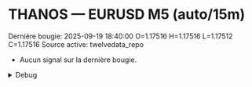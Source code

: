 # THANOS — EURUSD M5 (auto/15m)
Dernière bougie: 2025-09-19 18:40:00  O=1.17516  H=1.17516  L=1.17512  C=1.17516
Source active: twelvedata_repo

- Aucun signal sur la dernière bougie.

<details><summary>Debug</summary>

- TD_API_KEY manquant.

</details>
